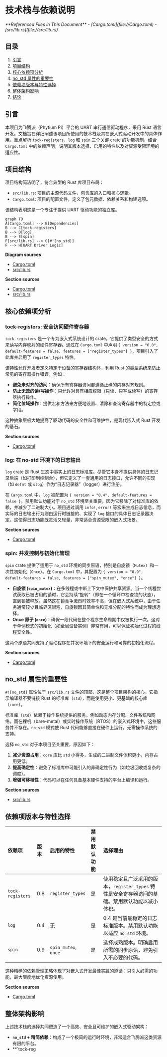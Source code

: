 # 技术栈与依赖说明

<cite>
**Referenced Files in This Document**   
- [Cargo.toml](file://Cargo.toml)
- [src/lib.rs](file://src/lib.rs)
</cite>

## 目录
1. [引言](#引言)
2. [项目结构](#项目结构)
3. [核心依赖项分析](#核心依赖项分析)
4. [no_std 属性的重要性](#no_std-属性的重要性)
5. [依赖项版本与特性选择](#依赖项版本与特性选择)
6. [整体架构影响](#整体架构影响)
7. [结论](#结论)

## 引言

本项目为飞腾派（Phytium Pi）平台的 UART 串行通信驱动程序，采用 Rust 语言开发。文档旨在详细阐述该项目所使用的技术栈及其在嵌入式驱动开发中的具体作用。重点解析 `tock-registers`、`log` 和 `spin` 三个关键 crate 的功能机制，结合 `Cargo.toml` 中的依赖声明，说明其版本选择、启用的特性以及对资源受限环境的适应性。

## 项目结构

项目结构简洁明了，符合典型的 Rust 库项目布局：
- `src/lib.rs`: 项目的主源代码文件，包含库的入口和核心逻辑。
- `Cargo.toml`: 项目的配置文件，定义了包元数据、依赖关系和构建选项。

该结构表明这是一个专注于提供 UART 驱动功能的独立库。

```mermaid
graph TD
A[Cargo.toml] --> B[Dependencies]
B --> C[tock-registers]
B --> D[log]
B --> E[spin]
F[src/lib.rs] --> G[#![no_std]]
F --> H[UART Driver Logic]
```

**Diagram sources**
- [Cargo.toml](file://Cargo.toml#L0-L22)
- [src/lib.rs](file://src/lib.rs#L0-L4)

**Section sources**
- [Cargo.toml](file://Cargo.toml#L0-L22)
- [src/lib.rs](file://src/lib.rs#L0-L4)

## 核心依赖项分析

### tock-registers: 安全访问硬件寄存器

`tock-registers` 是一个专为嵌入式系统设计的 crate，它提供了类型安全的方式来读写内存映射的硬件寄存器。通过在 `Cargo.toml` 中声明 `{ version = "0.8", default-features = false, features = ["register_types"] }`，项目引入了此库并启用了 `register_types` 特性。

该特性允许开发者定义特定于设备的寄存器结构体，利用 Rust 的类型系统来防止常见的寄存器操作错误，例如：
- **避免未对齐的访问**：确保所有寄存器访问都遵循正确的内存对齐规则。
- **防止无效的读/写操作**：只允许对具有相应权限（只读、只写或读写）的寄存器执行操作。
- **简化位域操作**：提供宏和方法来方便地设置、清除和查询寄存器中的特定位或字段。

这种抽象层极大地提高了驱动代码的安全性和可维护性，是现代嵌入式 Rust 开发的基石。

**Section sources**
- [Cargo.toml](file://Cargo.toml#L15)

### log: 在 no-std 环境下的日志输出

`log` crate 是 Rust 生态中事实上的日志标准库。尽管它本身不提供具体的日志记录后端（如打印到控制台），但它定义了一套通用的日志接口，允许不同的实现（如 `defmt` 或 `slog`）作为“日志记录器”（logger）进行注册。

在 `Cargo.toml` 中，`log` 被配置为 `{ version = "0.4", default-features = false }`。禁用默认功能对于 `no_std` 环境至关重要，因为它移除了对标准库的依赖，并减少了二进制大小。项目通过调用 `info!`, `error!` 等宏来生成日志信息，而实际的日志输出行为则由运行时链接的、实现了 `log` 接口的具体日志记录器决定。这使得日志功能既灵活又轻量，非常适合资源受限的嵌入式场景。

**Section sources**
- [Cargo.toml](file://Cargo.toml#L16)

### spin: 并发控制与初始化管理

`spin` crate 提供了适用于 `no_std` 环境的同步原语，特别是自旋锁（`Mutex`）和一次性初始化（`Once`）。在 `Cargo.toml` 中，其配置为 `{ version = "0.9", default-features = false, features = ["spin_mutex", "once"] }`。

- **自旋锁 (`spin_mutex`)**：在多线程或中断上下文中保护共享资源。当一个线程尝试获取已被占用的锁时，它会持续“旋转”（即在一个循环中检查锁的状态），直到锁被释放。虽然这在锁竞争激烈时效率不高，但在嵌入式系统中，由于任务通常较少且临界区很短，自旋锁因其简单性和无堆分配的特性而成为理想选择。
- **Once 原子 (`once`)**：确保一段代码在整个程序生命周期中仅被执行一次。这对于单例模式的初始化（如全局设备实例）非常有用，可以保证初始化过程的线程安全性。

这两个原语共同支持了驱动程序在并发环境下的安全运行和可靠的初始化流程。

**Section sources**
- [Cargo.toml](file://Cargo.toml#L17)

## no_std 属性的重要性

`#![no_std]` 属性位于 `src/lib.rs` 文件的顶部，这是整个项目架构的核心。它指示编译器不要链接 Rust 的标准库（`std`），而是使用更小、更基础的核心库（`core`）。

标准库（`std`）依赖于操作系统提供的服务，例如动态内存分配、文件系统和网络。而在裸机（bare-metal）或实时操作系统（RTOS）的嵌入式环境中，这些服务并不存在。`no_std` 模式使 Rust 代码能够直接在硬件上运行，无需操作系统的支持。

选择 `no_std` 对于本项目至关重要，原因如下：
1. **减少资源占用**：`core` 库比 `std` 小得多，生成的二进制文件体积更小，内存占用更低。
2. **提高确定性**：避免了标准库中可能引入的非确定性行为（如垃圾回收或复杂的调度）。
3. **增强可移植性**：代码可以在任何具备基本硬件支持的平台上编译和运行。

**Section sources**
- [src/lib.rs](file://src/lib.rs#L0)

## 依赖项版本与特性选择

| 依赖项 | 版本 | 启用的特性 | 禁用默认功能 | 选择理由 |
| :--- | :--- | :--- | :--- | :--- |
| `tock-registers` | 0.8 | `register_types` | 是 | 使用稳定且广泛采用的版本，`register_types` 特性是安全寄存器访问的基础。禁用默认功能以减小体积。 |
| `log` | 0.4 | 无 | 是 | 0.4 是当前最稳定的日志标准版本。禁用默认功能以适应 `no_std` 环境。 |
| `spin` | 0.9 | `spin_mutex`, `once` | 是 | 选择成熟版本。明确启用所需的同步原语，避免引入不必要的代码。 |

这种精确的依赖管理策略体现了对嵌入式开发最佳实践的遵循：只引入必需的功能，最大限度地优化资源使用。

**Section sources**
- [Cargo.toml](file://Cargo.toml#L15-L17)

## 整体架构影响

上述技术栈的选择共同塑造了一个高效、安全且可维护的嵌入式驱动架构：
- **`no_std` + 精简依赖**：构成了一个极简的运行时环境，非常适合飞腾派这类资源有限的平台。
- **`tock-reg